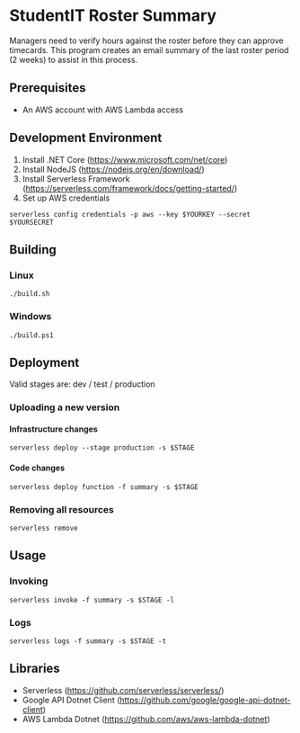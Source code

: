 # StudentIT Roster Summary
Managers need to verify hours against the roster before they can approve timecards. This program creates an email summary of the last roster period (2 weeks) to assist in this process.

## Prerequisites
* An AWS account with AWS Lambda access

## Development Environment

1. Install .NET Core (https://www.microsoft.com/net/core)
2. Install NodeJS (https://nodejs.org/en/download/)
3. Install Serverless Framework (https://serverless.com/framework/docs/getting-started/)
4. Set up AWS credentials

```
serverless config credentials -p aws --key $YOURKEY --secret $YOURSECRET
```

## Building
### Linux

```
./build.sh
```

### Windows

```
./build.ps1
```

## Deployment
Valid stages are: dev / test / production

### Uploading a new version
#### Infrastructure changes

```
serverless deploy --stage production -s $STAGE
```

#### Code changes

```
serverless deploy function -f summary -s $STAGE
```

### Removing all resources

```
serverless remove
```

## Usage
### Invoking

```
serverless invoke -f summary -s $STAGE -l
```

### Logs

```
serverless logs -f summary -s $STAGE -t
```


## Libraries
* Serverless (https://github.com/serverless/serverless/)
* Google API Dotnet Client (https://github.com/google/google-api-dotnet-client)
* AWS Lambda Dotnet (https://github.com/aws/aws-lambda-dotnet)
